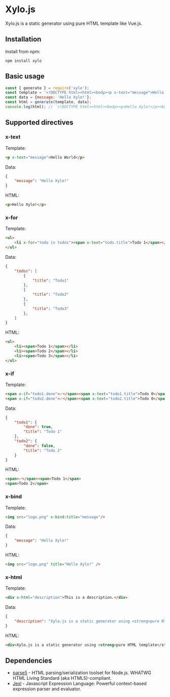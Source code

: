 # Xylo.js

Xylo.js is a static generator using pure HTML template like Vue.js.

## Installation

Install from npm:

    npm install xylo


## Basic usage

```js
const { generate } = require('xylo');
const template = '<!DOCTYPE html><html><body><p x-text="message">Hello World</p><body></html>';
const data = {message: 'Hello Xylo!'};
const html = generate(template, data);
console.log(html); // `<!DOCTYPE html><html><body><p>Hello Xylo!</p><body></html>`
```

## Supported directives

### x-text

Template:
```html
<p x-text="message">Hello World</p>
```

Data:
```json
{
    "message": "Hello Xylo!"
}
```

HTML:
```html
<p>Hello Xylo!</p>
```

### x-for

Template:
```html
<ul>
    <li x-for="todo in todos"><span x-text="todo.title">Todo 1</span></li>
</ul>
```

Data:
```json
{
    "todos": [
        {
            "title": "Todo1"
        },
        {
            "title": "Todo2"
        },
        {
            "title": "Todo3"
        },
    ]
}
```

HTML:
```html
<ul>
    <li><span>Todo 1</span></li>
    <li><span>Todo 2</span></li>
    <li><span>Todo 3</span></li>
</ul>
```

### x-if

Template:
```html
<span x-if="todo1.done">✅</span><span x-text="todo1.title">Todo 0</span>
<span x-if="todo2.done">✅</span><span x-text="todo2.title">Todo 0</span>
```

Data:
```json
{
    "todo1": {
        "done": true,
        "title": "Todo 1"
    },
    "todo2": {
        "done": false,
        "title": "Todo 2"
    }
}
```

HTML:
```html
<span>✅</span><span>Todo 1</span>
<span>Todo 2</span>
```

### x-bind

Template:
```html
<img src="logo.png" x-bind:title="message"/>
```

Data:
```json
{
    "message": "Hello Xylo!"
}
```

HTML:
```html
<img src="logo.png" title="Hello Xylo!" />
```

### x-html

Template:
```html
<div x-html="description">This is a description.</div>
```

Data:
```json
{
    "description": "Xylo.js is a static generator using <strong>pure HTML template</strong> like Vue.js.",
}
```

HTML:
```html
<div>Xylo.js is a static generator using <strong>pure HTML template</strong> like Vue.js.</div>
```

## Dependencies

* [parse5](https://github.com/inikulin/parse5) - HTML parsing/serialization toolset for Node.js. WHATWG HTML Living Standard (aka HTML5)-compliant.
* [Jexl](https://github.com/TomFrost/Jexl) - Javascript Expression Language: Powerful context-based expression parser and evaluator.
